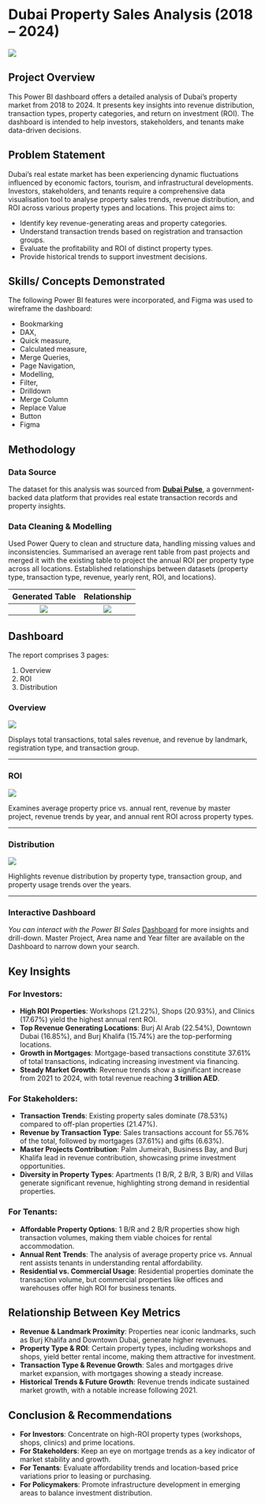 # Dubai Property Sales Analysis (2018 – 2024)

![](pics_2.png)

## Project Overview  

This Power BI dashboard offers a detailed analysis of Dubai’s property market from 2018 to 2024. It presents key insights into revenue distribution, transaction types, property categories, and return on investment (ROI). The dashboard is intended to help investors, stakeholders, and tenants make data-driven decisions.

## Problem Statement

Dubai’s real estate market has been experiencing dynamic fluctuations influenced by economic factors, tourism, and infrastructural developments. Investors, stakeholders, and tenants require a comprehensive data visualisation tool to analyse property sales trends, revenue distribution, and ROI across various property types and locations. This project aims to:  

- Identify key revenue-generating areas and property categories.  
- Understand transaction trends based on registration and transaction groups.  
- Evaluate the profitability and ROI of distinct property types.  
- Provide historical trends to support investment decisions.

## Skills/ Concepts Demonstrated

The following Power BI features were incorporated, and Figma was used to wireframe the dashboard:
-	Bookmarking
-	DAX,
-	Quick measure,
-	Calculated measure,
-	Merge Queries,
-	Page Navigation,
-	Modelling,
-	Filter,
-	Drilldown
-	Merge Column
-	Replace Value
-	Button
-	Figma

## Methodology

### Data Source

The dataset for this analysis was sourced from **[Dubai Pulse](https://www.dubaipulse.gov.ae/data/dld-transactions/dld_transactions-open)**, a government-backed data platform that provides real estate transaction records and property insights.

### Data Cleaning & Modelling

Used Power Query to clean and structure data, handling missing values and inconsistencies. Summarised an average rent table from past projects and merged it with the existing table to project the annual ROI per property type across all locations. Established relationships between datasets (property type, transaction type, revenue, yearly rent, ROI, and locations).

Generated Table                 |       Relationship
:------------------------------:|:----------------------------------:
![](re_2.png)                   |  ![](re_1.png)

## Dashboard

The report comprises 3 pages:
1.	Overview
2.	ROI
3.	Distribution

### Overview

![](dash_1.png)

Displays total transactions, total sales revenue, and revenue by landmark, registration type, and transaction group.

___

### ROI

![](dash_2.png)

Examines average property price vs. annual rent, revenue by master project, revenue trends by year, and annual rent ROI across property types.

___

### Distribution

![](dash_3.png)

Highlights revenue distribution by property type, transaction group, and property usage trends over the years.

___

### Interactive Dashboard

_You can interact with the Power BI Sales_ [Dashboard](https://app.powerbi.com/reportEmbed?reportId=0564f6d4-cde5-414a-9414-a189f69555a6&autoAuth=true&ctid=a8eec281-aaa3-4dae-ac9b-9a398b9215e7) for more insights and drill-down. Master Project, Area name and Year filter are available on the Dashboard to narrow down your search.

## Key Insights

### For Investors:
- **High ROI Properties**: Workshops (21.22%), Shops (20.93%), and Clinics (17.67%) yield the highest annual rent ROI.
- **Top Revenue Generating Locations**: Burj Al Arab (22.54%), Downtown Dubai (16.85%), and Burj Khalifa (15.74%) are the top-performing locations.
- **Growth in Mortgages**: Mortgage-based transactions constitute 37.61% of total transactions, indicating increasing investment via financing.
- **Steady Market Growth**: Revenue trends show a significant increase from 2021 to 2024, with total revenue reaching **3 trillion AED**.

### For Stakeholders:
- **Transaction Trends**: Existing property sales dominate (78.53%) compared to off-plan properties (21.47%).
- **Revenue by Transaction Type**: Sales transactions account for 55.76% of the total, followed by mortgages (37.61%) and gifts (6.63%).
- **Master Projects Contribution**: Palm Jumeirah, Business Bay, and Burj Khalifa lead in revenue contribution, showcasing prime investment opportunities.
- **Diversity in Property Types**: Apartments (1 B/R, 2 B/R, 3 B/R) and Villas generate significant revenue, highlighting strong demand in residential properties.

### For Tenants:
- **Affordable Property Options**: 1 B/R and 2 B/R properties show high transaction volumes, making them viable choices for rental accommodation.
- **Annual Rent Trends**: The analysis of average property price vs. Annual rent assists tenants in understanding rental affordability.
- **Residential vs. Commercial Usage**: Residential properties dominate the transaction volume, but commercial properties like offices and warehouses offer high ROI for business tenants.

## Relationship Between Key Metrics

- **Revenue & Landmark Proximity**: Properties near iconic landmarks, such as Burj Khalifa and Downtown Dubai, generate higher revenues.
- **Property Type & ROI**: Certain property types, including workshops and shops, yield better rental income, making them attractive for investment.
- **Transaction Type & Revenue Growth**: Sales and mortgages drive market expansion, with mortgages showing a steady increase.
- **Historical Trends & Future Growth**: Revenue trends indicate sustained market growth, with a notable increase following 2021.

## Conclusion & Recommendations

- **For Investors**: Concentrate on high-ROI property types (workshops, shops, clinics) and prime locations.
- **For Stakeholders**: Keep an eye on mortgage trends as a key indicator of market stability and growth.
- **For Tenants**: Evaluate affordability trends and location-based price variations prior to leasing or purchasing.
- **For Policymakers**: Promote infrastructure development in emerging areas to balance investment distribution.
